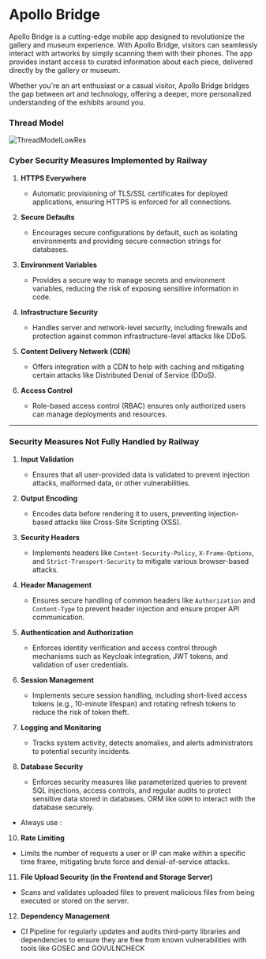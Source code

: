 # **Apollo Bridge**
Apollo Bridge is a cutting-edge mobile app designed to revolutionize the gallery and museum experience. With Apollo Bridge, visitors can seamlessly interact with artworks by simply scanning them with their phones. The app provides instant access to curated information about each piece, delivered directly by the gallery or museum.

Whether you're an art enthusiast or a casual visitor, Apollo Bridge bridges the gap between art and technology, offering a deeper, more personalized understanding of the exhibits around you.

### **Thread Model**

![ThreadModelLowRes](https://github.com/user-attachments/assets/48a9a72c-fe28-4e86-8166-88595280a2b8)


### **Cyber Security Measures Implemented by Railway**
1. **HTTPS Everywhere**  
   - Automatic provisioning of TLS/SSL certificates for deployed applications, ensuring HTTPS is enforced for all connections.

2. **Secure Defaults**  
   - Encourages secure configurations by default, such as isolating environments and providing secure connection strings for databases.

3. **Environment Variables**  
   - Provides a secure way to manage secrets and environment variables, reducing the risk of exposing sensitive information in code.

4. **Infrastructure Security**  
   - Handles server and network-level security, including firewalls and protection against common infrastructure-level attacks like DDoS.

5. **Content Delivery Network (CDN)**  
   - Offers integration with a CDN to help with caching and mitigating certain attacks like Distributed Denial of Service (DDoS).

6. **Access Control**  
   - Role-based access control (RBAC) ensures only authorized users can manage deployments and resources.

---

### **Security Measures Not Fully Handled by Railway**
1. **Input Validation**  
   - Ensures that all user-provided data is validated to prevent injection attacks, malformed data, or other vulnerabilities.

2. **Output Encoding**  
   - Encodes data before rendering it to users, preventing injection-based attacks like Cross-Site Scripting (XSS).

4. **Security Headers**  
   - Implements headers like `Content-Security-Policy`, `X-Frame-Options`, and `Strict-Transport-Security` to mitigate various browser-based attacks.

5. **Header Management**  
   - Ensures secure handling of common headers like `Authorization` and `Content-Type` to prevent header injection and ensure proper API communication.

6. **Authentication and Authorization**  
   - Enforces identity verification and access control through mechanisms such as Keycloak integration, JWT tokens, and validation of user credentials.

7. **Session Management**  
   - Implements secure session handling, including short-lived access tokens (e.g., 10-minute lifespan) and rotating refresh tokens to reduce the risk of token theft.

8. **Logging and Monitoring**  
   - Tracks system activity, detects anomalies, and alerts administrators to potential security incidents.

9. **Database Security**  
   - Enforces security measures like parameterized queries to prevent SQL injections, access controls, and regular audits to protect sensitive data stored in databases. ORM like `GORM` to interact with the database securely.
- Always use :

10. **Rate Limiting**  
   - Limits the number of requests a user or IP can make within a specific time frame, mitigating brute force and denial-of-service attacks.

11. **File Upload Security (in the Frontend and Storage Server)**  
   - Scans and validates uploaded files to prevent malicious files from being executed or stored on the server.

12. **Dependency Management**  
   - CI Pipeline for regularly updates and audits third-party libraries and dependencies to ensure they are free from known vulnerabilities with tools like GOSEC and GOVULNCHECK
